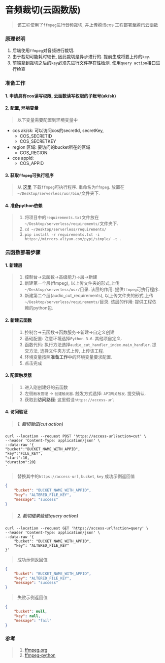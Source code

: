 # 音频裁切(云函数版)
> 该工程使用了`ffmpeg`进行音频裁切, 并上传腾讯cos
> 工程部署至腾讯云函数

### 原理说明
1. 后端使用`ffmpeg`对音频进行裁切. 
2. 由于裁切可能耗时较长, 因此裁切是异步进行的. 提前生成将要上传的`key`.
3. 前端拿到裁切之后的`key`必须先进行文件存在性检测. 使用`query action`接口进行检查


### 准备工作 

#### 1. 申请具有cos读写权限, 云函数读写权限的子账号(ak/sk)

#### 2. 配置, 环境变量
> 以下变量需要配置到环境变量中
- cos ak/sk: 可以访问cos的secretId, secretKey,
    - COS_SECRETID
    - COS_SECRETKEY
- region 区域: 要访问的bucket所在的区域
    - COS_REGION
- cos appId: 
    - COS_APPID
  
#### 3. 获取`ffmpeg`可执行程序
> 从 [这里](https://raw.githubusercontent.com/tencentyun/serverless-demo/master/Python3.6-VideoToRTMP/src/ffmpeg) 下载`ffmpeg`可执行程序. 
> 重命名为`ffmpeg`. 放置在`~/Desktop/serverless/usr/bin/`文件夹下.

#### 4. 准备python依赖
> 1. 将项目中的`requirements.txt`文件放在`~/Desktop/serverless/requirements/`文件夹下.
> 2. `cd ~/Desktop/serverless/requirements/`
> 3. `pip install -r requirements.txt -i https://mirrors.aliyun.com/pypi/simple/ -t .`


### 云函数部署步骤 

#### 1. 新建层
> 1. 控制台->云函数->高级能力->层->新建
> 2. 新建第一个层(ffmpeg), 以上传文件夹的形式,上传`~/Desktop/serverless/usr/`目录. 该层的作用: 提供`ffmpeg`可执行程序.
> 3. 新建第二个层(audio_cut_requirements), 以上传文件夹的形式,上传`~/Desktop/serverless/requirements/`目录. 该层的作用: 提供工程依赖的python包.

#### 2. 新建云函数
> 1. 控制台->云函数->函数服务->新建->自定义创建
> 2. 基础配置: 注意环境选择`Python 3.6`. 其他项自定义.
> 3. 函数代码: 执行方法选择`audio_cut_handler_index.main_handler`. 提交方法, 选择文件夹方式上传, 上传该工程.
> 4. 环境变量按照**准备工作**中的环境变量要求配置.
> 5. 点击完成

#### 3. 配置触发器
> 1. 进入刚创建好的云函数
> 2. 左侧`触发管理` -> `创建触发器`. 触发方式选择: `API网关触发`. 提交确认.
> 3. 获取到**访问路径**: 这里假设`https://access-url`

#### 4. 访问验证

> ##### 1. 裁切验证(cut action)
```shell
curl --location --request POST 'https://access-url?action=cut' \
--header 'Content-Type: application/json' \
--data-raw '{
"bucket":"BUCKET_NAME_WITH_APPID",
"key":"FILE_KEY",
"start":10,
"duration":20}
'
```
> 替换其中的`https://access-url`, `bucket`, `key`
成功示例返回值
```json
{
    "bucket": "BUCKET_NAME_WITH_APPID",
    "key": "ALTERED_FILE_KEY",
    "message": "success"
}
```

> ##### 2. 裁切结果验证(query action)
```shell
curl --location --request GET 'https://access-url?action=query' \
--header 'Content-Type: application/json' \
--data-raw '{
    "bucket": "BUCKET_NAME_WITH_APPID",
    "key": "ALTERED_FILE_KEY"
}'
```

> 成功示例返回值
```json
{
    "bucket": "BUCKET_NAME_WITH_APPID",
    "key": "ALTERED_FILE_KEY",
    "message": "success"
}
```

> 失败示例返回值
```json
{
    "bucket": null,
    "key": null,
    "message": "fail"
}
```

### 参考
> 1. [ffmpeg.org](http://ffmpeg.org/ffmpeg.html) 
> 2. [ffmpeg-python](https://github.com/kkroening/ffmpeg-python)